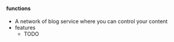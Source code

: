 
#### functions 
* A network of blog service where you can control your content 
* features 
  - TODO 


